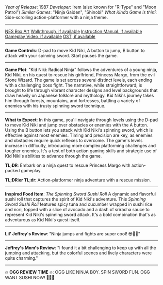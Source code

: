 *Year of Release*: 1987
*Developer*: Irem (also known for "R-Type" and "Moon Patrol")
*Similar Games*: "Ninja Gaiden", "Shinobi"
*What Kinda Game is this?*: Side-scrolling action-platformer with a ninja theme.

---
[NES Box Art](https://www.google.com/search?tbm=isch&q=NES+Box+Art+Kid+Niki+Radical+Ninja) 
[Walkthrough, if available](https://www.google.com/search?q=Walkthrough+NES+Kid+Niki+Radical+Ninja)
[Instruction Manual, if available](https://www.google.com/search?q=NES+Instruction+Manual+Kid+Niki+Radical+Ninja)
[Gameplay Video, if available](https://www.youtube.com/results?search_query=gameplay+NES+Kid+Niki+Radical+Ninja) 
[OST, if available](https://www.youtube.com/results?search_query=Kid+Niki+Radical+Ninja+OST)

- - -
**Game Controls**:
D-pad to move Kid Niki, A button to jump, B button to attack with your spinning sword. Start pauses the game.

- - -
**Game Plot**: 
"Kid Niki: Radical Ninja" follows the adventures of a young ninja, Kid Niki, on his quest to rescue his girlfriend, Princess Margo, from the evil Stone Wizard. The game is set across several distinct levels, each ending with a challenging boss fight. The narrative, while straightforward, is brought to life through vibrant character designs and level backgrounds that draw heavily on Japanese folklore and mythology. Kid Niki's journey takes him through forests, mountains, and fortresses, battling a variety of enemies with his trusty spinning sword technique.

- - -
**What to Expect**: 
In this game, you'll navigate through levels using the D-pad to move Kid Niki and jump over obstacles or enemies with the A button. Using the B button lets you attack with Kid Niki's spinning sword, which is effective against most enemies. Timing and precision are key, as enemies and obstacles require quick reflexes to overcome. The game's levels increase in difficulty, introducing more complex platforming challenges and tougher enemies. It's a test of both action gaming skills and strategic use of Kid Niki's abilities to advance through the game.

**TL;DR**:
Embark on a ninja quest to rescue Princess Margo with action-packed gameplay.

**TL;DRier TL;dr**: 
Action-platformer ninja adventure with a rescue mission.

---
**Inspired Food Item**: *The Spinning Sword Sushi Roll*
A dynamic and flavorful sushi roll that captures the spirit of Kid Niki's adventure. This *Spinning Sword Sushi Roll* features spicy tuna and cucumber wrapped in sushi rice and nori, topped with a slice of avocado and a dash of sriracha sauce to represent Kid Niki's spinning sword attack. It's a bold combination that's as adventurous as Kid Niki's quest itself.

---
**Lil' Jeffrey's Review**: "Ninja jumps and fights are super cool! 😎🍣🐉"

---
**Jeffrey's Mom's Review**: "I found it a bit challenging to keep up with all the jumping and attacking, but the colorful scenes and lively characters were quite charming."

---
🔥 **OGG REVIEW TIME** 🔥: OGG LIKE NINJA BOY. SPIN SWORD FUN. OGG WANT SUSHI NOW! 🍣🌀💥